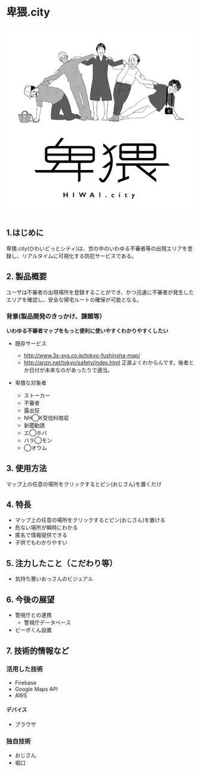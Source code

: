 # 卑猥.city
[![卑猥.city](public/img/hiwai.png)](http://hiwai.city)
## 1.はじめに
卑猥.city(ひわいどっとシティ)は、世の中のいわゆる不審者等の出現エリアを登録し、リアルタイムに可視化する防犯サービスである。

## 2. 製品概要
ユーザは不審者の出現場所を登録することができ、かつ迅速に不審者が発生したエリアを確認し、安全な帰宅ルートの確保が可能となる。


### 背景(製品開発のきっかけ、課題等）
**いわゆる不審者マップをもっと便利に使いやすくわかりやすくしたい**

- 既存サービス
  - http://www.3s-sys.co.jp/tokyo-fushinsha-map/
  - http://anzn.net/tokyo/safety/index.html
正直よくわからんです。後者とか日付が未来なのがあったりで適当。

- 卑猥な対象者
  - ストーカー
  - 不審者
  - 露出狂
  - NH◯K受信料徴収
  - 新聞勧誘
  - エ◯ホバ
  - バラ◯モン
  - ◯オウム

## 3. 使用方法
マップ上の任意の場所をクリックするとピン(おじさん)を置くだけ

## 4. 特長
- マップ上の任意の場所をクリックするとピン(おじさん)を置ける
- 危ない場所が瞬時にわかる
- 匿名で情報提供できる
- 子供でもわかりやすい

## 5. 注力したこと（こだわり等）
- 気持ち悪いおっさんのビジュアル

## 6. 今後の展望
- 警視庁との連携
  - 警視庁データベース
- ピーポくん設置

## 7. 技術的情報など

### 活用した技術
- Firebase
- Google Maps API
- AWS

#### デバイス
- ブラウザ

### 独自技術
- おじさん
- 堀口
